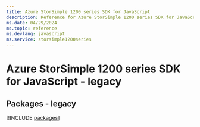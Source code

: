 ```yaml
---
title: Azure StorSimple 1200 series SDK for JavaScript
description: Reference for Azure StorSimple 1200 series SDK for JavaScript
ms.date: 04/29/2024
ms.topic: reference
ms.devlang: javascript
ms.service: storsimple1200series
---
```

# Azure StorSimple 1200 series SDK for JavaScript - legacy
## Packages - legacy
[!INCLUDE [packages](storsimple-1200-series-index.md)]